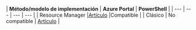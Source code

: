 | **Método/modelo de implementación** | **Azure Portal** | **PowerShell** |
| --- | --- | --- | --- |
| Resource Manager |[Artículo](../articles/vpn-gateway/vpn-gateway-howto-multi-site-to-site-resource-manager-portal.md) |Compatible |
| Clásico | No compatible | [Artículo](../articles/vpn-gateway/vpn-gateway-multi-site.md) |